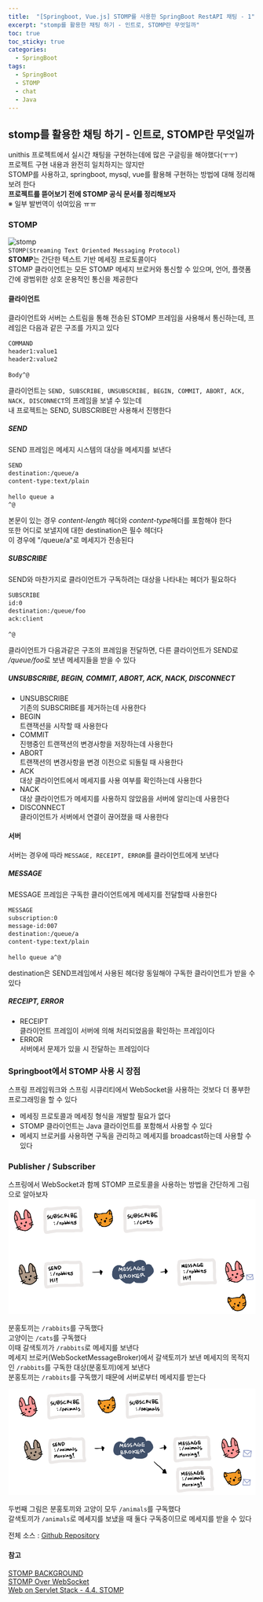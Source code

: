 ```yaml
---
title:  "[Springboot, Vue.js] STOMP를 사용한 SpringBoot RestAPI 채팅 - 1"
excerpt: "stomp를 활용한 채팅 하기 - 인트로, STOMP란 무엇일까"
toc: true
toc_sticky: true
categories:
  - SpringBoot
tags:
  - SpringBoot
  - STOMP
  - chat
  - Java
---
```

## stomp를 활용한 채팅 하기 - 인트로, STOMP란 무엇일까  
unithis 프로젝트에서 실시간 채팅을 구현하는데에 많은 구글링을 해야했다(ㅜㅜ)  
프로젝트 구현 내용과 완전히 일치하지는 않지만  
STOMP를 사용하고, springboot, mysql, vue를 활용해 구현하는 방법에 대해 정리해보려 한다  
**프로젝트를 뜯어보기 전에 STOMP 공식 문서를 정리해보자**  
※ 일부 발번역이 섞여있음 ㅠㅠ  


### STOMP  
![stomp](https://stomp.github.io/images/project-logo.png)  
`STOMP(Streaming Text Oriented Messaging Protocol)`  
**STOMP**는 간단한 텍스트 기반 메세징 프로토콜이다  
STOMP 클라이언트는 모든 STOMP 메세지 브로커와 통신할 수 있으며, 언어, 플랫폼 간에 광범위한 상호 운용적인 통신을 제공한다



#### 클라이언트  
클라이언트와 서버는 스트림을 통해 전송된 STOMP 프레임을 사용해서 통신하는데, 프레임은 다음과 같은 구조를 가지고 있다  
```
COMMAND
header1:value1
header2:value2

Body^@
```

클라이언트는 `SEND, SUBSCRIBE, UNSUBSCRIBE, BEGIN, COMMIT, ABORT, ACK, NACK, DISCONNECT`의 프레임을 보낼 수 있는데  
내 프로젝트는 SEND, SUBSCRIBE만 사용해서 진행한다  



##### SEND  
SEND 프레임은 메세지 시스템의 대상을 메세지를 보낸다  
```
SEND
destination:/queue/a
content-type:text/plain

hello queue a
^@
```
본문이 있는 경우 *content-length* 헤더와  *content-type*헤더를 포함해야 한다  
또한 어디로 보낼지에 대한 destination은 필수 헤더다  
이 경우에 "/queue/a"로 메세지가 전송된다  



##### SUBSCRIBE  
SEND와 마찬가지로 클라이언트가 구독하려는 대상을 나타내는 헤더가 필요하다  
```
SUBSCRIBE
id:0
destination:/queue/foo
ack:client

^@
```
클라이언트가 다음과같은 구조의 프레임을 전달하면, 다른 클라이언트가 SEND로 */queue/foo*로 보낸 메세지들을 받을 수 있다  



##### UNSUBSCRIBE, BEGIN, COMMIT, ABORT, ACK, NACK, DISCONNECT  
* UNSUBSCRIBE  
  기존의 SUBSCRIBE를 제거하는데 사용한다  
* BEGIN  
  트랜잭션을 시작할 때 사용한다  
* COMMIT  
  진행중인 트랜잭션의 변경사항을 저장하는데 사용한다  
* ABORT  
  트랜잭션의 변경사항을 변경 이전으로 되돌릴 때 사용한다  
* ACK  
  대상 클라이언트에서 메세지를 사용 여부를 확인하는데 사용한다  
* NACK  
  대상 클라이언트가 메세지를 사용하지 않았음을 서버에 알리는데 사용한다  
* DISCONNECT  
  클라이언트가 서버에서 연결이 끊어졌을 때 사용한다


#### 서버  
서버는 경우에 따라 `MESSAGE, RECEIPT, ERROR`를 클라이언트에게 보낸다  


##### MESSAGE  
MESSAGE 프레임은 구독한 클라이언트에게 메세지를 전달할때 사용한다  
```
MESSAGE
subscription:0
message-id:007
destination:/queue/a
content-type:text/plain

hello queue a^@
```
destination은 SEND프레임에서 사용된 헤더랑 동일해야 구독한 클라이언트가 받을 수 있다  


##### RECEIPT, ERROR  
* RECEIPT  
클라이언트 프레임이 서버에 의해 처리되었음을 확인하는 프레임이다  
* ERROR  
서버에서 문제가 있을 시 전달하는 프레임이다  

### Springboot에서 STOMP 사용 시 장점  
스프링 프레임워크와 스프링 시큐리티에서 WebSocket을 사용하는 것보다 더 풍부한 프로그래밍을 할 수 있다  
* 메세징 프로토콜과 메세징 형식을 개발할 필요가 없다  
* STOMP 클라이언트는 Java 클라이언트를 포함해서 사용할 수 있다  
* 메세지 브로커를 사용하면 구독을 관리하고 메세지를 broadcast하는데 사용할 수 있다  


### Publisher / Subscriber  
스프링에서 WebSocket과 함께 STOMP 프로토콜을 사용하는 방법을 간단하게 그림으로 알아보자  
![pubsub1](/assets/images/post/200825-1.png)  


분홍토끼는 `/rabbits`를 구독했다  
고양이는 `/cats`를 구독했다  
이때 갈색토끼가 `/rabbits`로 메세지를 보낸다  
메세지 브로커(WebSocketMessageBroker)에서 갈색토끼가 보낸 메세지의 목적지인 `/rabbits`를 구독한 대상(분홍토끼)에게 보낸다  
분홍토끼는 `/rabbits`를 구독했기 때문에 서버로부터 메세지를 받는다  


![pubsub2](/assets/images/post/200825-2.png)  


두번째 그림은 분홍토끼와 고양이 모두 `/animals`를 구독했다  
갈색토끼가 `/animals`로 메세지를 보냈을 때 둘다 구독중이므로 메세지를 받을 수 있다  


전체 소스 : [Github Repository](https://github.com/hongjuzzang/springboot-stomp.git)
#### 참고  
[STOMP BACKGROUND](https://stomp.github.io/stomp-specification-1.2.html#Background)  
[STOMP Over WebSocket](http://jmesnil.net/stomp-websocket/doc/)  
[Web on Servlet Stack - 4.4. STOMP](https://docs.spring.io/spring/docs/5.0.4.RELEASE/spring-framework-reference/web.html#websocket-stomp)